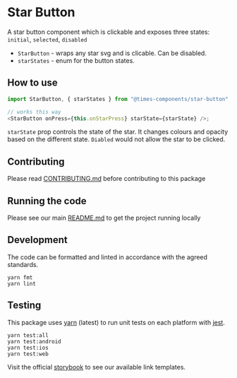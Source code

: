 # Star Button

A star button component which is clickable and exposes three states: `initial`, `selected`, `disabled`

- `StarButton` - wraps any star svg and is clicable. Can be disabled.
- `starStates` - enum for the button states.

## How to use

```js
import StarButton, { starStates } from "@times-components/star-button";

// works this way
<StarButton onPress={this.onStarPress} starState={starState} />;
```

`starState` prop controls the state of the star. It changes colours and opacity based on the different state.
`Diabled` would not allow the star to be clicked.

## Contributing

Please read [CONTRIBUTING.md](./CONTRIBUTING.md) before contributing to this
package

## Running the code

Please see our main [README.md](../README.md) to get the project running locally

## Development

The code can be formatted and linted in accordance with the agreed standards.

```
yarn fmt
yarn lint
```

## Testing

This package uses [yarn](https://yarnpkg.com) (latest) to run unit tests on each
platform with [jest](https://facebook.github.io/jest/).

```
yarn test:all
yarn test:android
yarn test:ios
yarn test:web
```

Visit the official
[storybook](http://components.thetimes.co.uk)
to see our available link templates.
